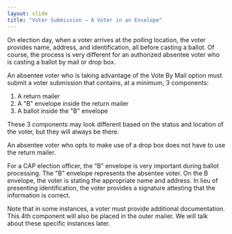 ```yaml
---
layout: slide
title: "Voter Submission – A Voter in an Envelope"
---
```


On election day, when a voter arrives at the polling location, the voter provides name, address, and identification, all before casting a ballot.  Of course, the process is very different for an authorized absentee voter who is casting a ballot by mail or drop box.

An absentee voter who is taking advantage of the Vote By Mail option must submit a voter submission that contains, at a minimum, 3 components:
1.  A return mailer
2.  A "B" envelope inside the return mailer
3.  A ballot inside the "B" envelope 

These 3 components may look different based on the status and location of the voter, but they will always be there.

An absentee voter who opts to make use of a drop box does not have to use the return mailer.

For a CAP election officer, the “B” envelope is very important during ballot processing.  The "B" envelope represents the absentee voter.  On the B envelope, the voter is stating the appropriate name and address.  In lieu of presenting identification, the voter provides a signature attesting that the information is correct.  

Note that in some instances, a voter must provide additional documentation.  This 4th component will also be placed in the outer mailer.  We will talk about these specific instances later.
